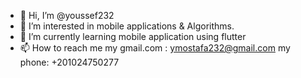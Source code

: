 - 👋 Hi, I’m @youssef232
- 👀 I’m interested in mobile applications & Algorithms.
- 🌱 I’m currently learning mobile application using flutter
- 📫 How to reach me my gmail.com : ymostafa232@gmail.com
                      my phone: +201024750277

<!---
youssef232/youssef232 is a ✨ special ✨ repository because its `README.md` (this file) appears on your GitHub profile.
You can click the Preview link to take a look at your changes.
--->
